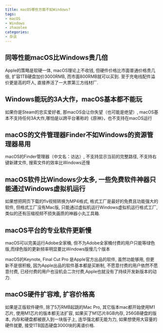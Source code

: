 ```yaml
---
title: macOS哪些方面不如Windows?
tags: 
- macOS
- Windows
- zhaoolee
categories:
- 杂谈
---
```



## 同等性能macOS比Windows贵几倍

Apple的策略是软硬一体, macOS理论上不收钱, 但硬件价格比市面普通价格贵几倍, 扩容1TB硬盘加价3000RMB, 而市面800RMB就可以买到. 至于充电线配件溢价更是高的吓人, 直接养活了一大票第三方线材厂.


## Windows能玩的3A大作，macOS基本都不能玩

如果你是Steam的忠实爱好者, 那macOS会让你失望（也可能是绝望）, macOS基本不支持任何3A大作,哪怕是以跨平台著称的《原神》，也不支持在macOS运行

## macOS的文件管理器Finder不如Windows的资源管理器易用

macOS的Finder管理器（中文名：访达）, 不支持显示当前的完整路径, 不支持右键新建文件, 搜索文件的效率比Windows还慢


## macOS软件比Windows少太多, 一些免费软件神器只能通过Windows虚拟机运行

如果想把网页下载的flv视频转换为MP4格式, 格式工厂是最好的免费且功能强大的软件, 但格式工厂没有Mac版, 只能通过虚拟机运行Windows虚拟机运行格式工厂, 类似的还有压缩视频不损失画质的神器小丸工具箱.


## macOS平台的专业软件更新慢

macOS可以完美运行Adobe全家桶, 但不为Adobe全家桶付费的用户只能等绿色版,而绿色版的更新频率明显要比Windows版慢几个版本

macOS的Keynote, Final Cut Pro 是Apple官方出品的软件, 虽然功能够用, 但更新不是很积极, 因为Apple出品的软件基本都是买断制, 不愿意付费的用户依然不愿意付费, 已经付费的用户也没机会二次付费,Apple也就没有了持续开发新版本的动力. 



## macOS硬件扩容难, 扩容价格高

如果是正版软件硬件, 除了5万RMB起跳的Mac Pro, 其它版本mac都开始使用M1芯片, 使用M1芯片的版本都无法扩容, 如果买了M1芯片8GB内存, 256GB硬盘的版本, 内存和硬盘都被嵌入到一块版子上, 连华强北都无能为力, 如果想使用大容量的硬件就要, 接受1TB固态硬盘3000块的离谱价格.



